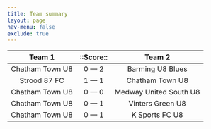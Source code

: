 ```yaml
---
title: Team summary
layout: page
nav-menu: false
exclude: true
---
```




|     Team 1      |  ::Score::  |         Team 2         |
|:---------------:|:-----------:|:----------------------:|
| Chatham Town U8 | 0 &mdash; 2 |    Barming U8 Blues    |
|  Strood 87 FC   | 1 &mdash; 1 |    Chatham Town U8     |
| Chatham Town U8 | 0 &mdash; 0 | Medway United South U8 |
| Chatham Town U8 | 0 &mdash; 1 |    Vinters Green U8    |
| Chatham Town U8 | 0 &mdash; 1 |     K Sports FC U8     |

 <br /><br /><br />